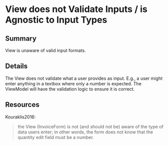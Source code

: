 # View does not Validate Inputs / is Agnostic to Input Types

## Summary
View is unaware of valid input formats.

## Details
The View does not validate what a user provides as input. E.g., a user might enter anything in a textbox where only a number is expected. The ViewModel will have the validation logic to ensure it is correct.

## Resources
Kouraklis2016:
> the View (InvoiceForm) is not (and should not be) aware of the type of data users enter; in other words, the form does not know that the quantity edit field must be a number.
